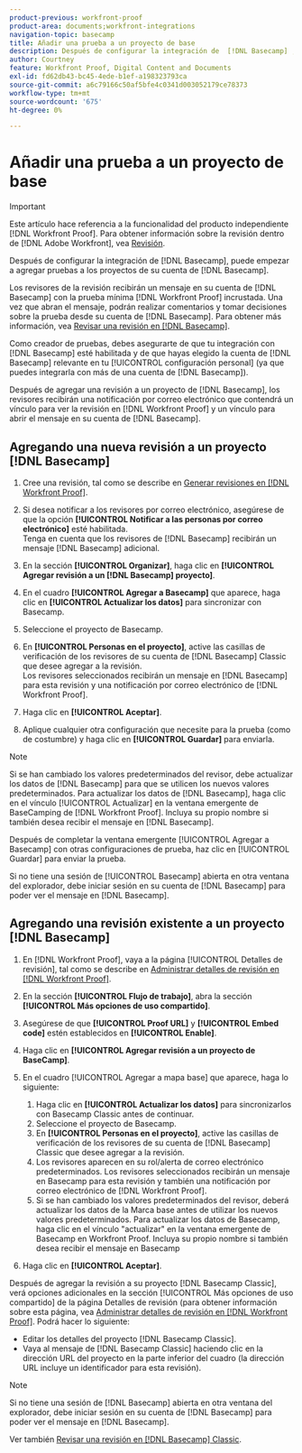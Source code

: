 ```yaml
---
product-previous: workfront-proof
product-area: documents;workfront-integrations
navigation-topic: basecamp
title: Añadir una prueba a un proyecto de base
description: Después de configurar la integración de  [!DNL Basecamp] , puede empezar a agregar pruebas a los proyectos de su cuenta de  [!DNL Basecamp] .
author: Courtney
feature: Workfront Proof, Digital Content and Documents
exl-id: fd62db43-bc45-4ede-b1ef-a198323793ca
source-git-commit: a6c79166c50af5bfe4c0341d003052179ce78373
workflow-type: tm+mt
source-wordcount: '675'
ht-degree: 0%

---
```


# Añadir una prueba a un proyecto de base

>[!IMPORTANT]
>
>Este artículo hace referencia a la funcionalidad del producto independiente [!DNL Workfront Proof]. Para obtener información sobre la revisión dentro de [!DNL Adobe Workfront], vea [Revisión](../../../review-and-approve-work/proofing/proofing.md).

Después de configurar la integración de [!DNL Basecamp], puede empezar a agregar pruebas a los proyectos de su cuenta de [!DNL Basecamp].

Los revisores de la revisión recibirán un mensaje en su cuenta de [!DNL Basecamp] con la prueba mínima [!DNL Workfront Proof] incrustada. Una vez que abran el mensaje, podrán realizar comentarios y tomar decisiones sobre la prueba desde su cuenta de [!DNL Basecamp]. Para obtener más información, vea [Revisar una revisión en [!DNL Basecamp]](../../../workfront-proof/wp-integrations/basecamp/review-proof-basecamp.md).

Como creador de pruebas, debes asegurarte de que tu integración con [!DNL Basecamp] esté habilitada y de que hayas elegido la cuenta de [!DNL Basecamp] relevante en tu [!UICONTROL configuración personal] (ya que puedes integrarla con más de una cuenta de [!DNL Basecamp]).

Después de agregar una revisión a un proyecto de [!DNL Basecamp], los revisores recibirán una notificación por correo electrónico que contendrá un vínculo para ver la revisión en [!DNL Workfront Proof] y un vínculo para abrir el mensaje en su cuenta de [!DNL Basecamp].

## Agregando una nueva revisión a un proyecto [!DNL Basecamp]

1. Cree una revisión, tal como se describe en [Generar revisiones en [!DNL Workfront Proof]](../../../workfront-proof/wp-work-proofsfiles/create-proofs-and-files/generate-proofs.md).
1. Si desea notificar a los revisores por correo electrónico, asegúrese de que la opción **[!UICONTROL Notificar a las personas por correo electrónico]** esté habilitada.\
   Tenga en cuenta que los revisores de [!DNL Basecamp] recibirán un mensaje [!DNL Basecamp] adicional.

1. En la sección **[!UICONTROL Organizar]**, haga clic en **[!UICONTROL Agregar revisión a un [!DNL Basecamp] proyecto]**.

1. En el cuadro **[!UICONTROL Agregar a Basecamp]** que aparece, haga clic en **[!UICONTROL Actualizar los datos]** para sincronizar con Basecamp.

1. Seleccione el proyecto de Basecamp.
1. En **[!UICONTROL Personas en el proyecto]**, active las casillas de verificación de los revisores de su cuenta de [!DNL Basecamp] Classic que desee agregar a la revisión.\
   Los revisores seleccionados recibirán un mensaje en [!DNL Basecamp] para esta revisión y una notificación por correo electrónico de [!DNL Workfront Proof].

1. Haga clic en **[!UICONTROL Aceptar]**.
1. Aplique cualquier otra configuración que necesite para la prueba (como de costumbre) y haga clic en **[!UICONTROL Guardar]** para enviarla.

>[!NOTE]
>
>Si se han cambiado los valores predeterminados del revisor, debe actualizar los datos de [!DNL Basecamp] para que se utilicen los nuevos valores predeterminados. Para actualizar los datos de [!DNL Basecamp], haga clic en el vínculo [!UICONTROL Actualizar] en la ventana emergente de BaseCamping de [!DNL Workfront Proof]. Incluya su propio nombre si también desea recibir el mensaje en [!DNL Basecamp].
>
>Después de completar la ventana emergente [!UICONTROL Agregar a Basecamp] con otras configuraciones de prueba, haz clic en [!UICONTROL Guardar] para enviar la prueba.
>
>Si no tiene una sesión de [!UICONTROL Basecamp] abierta en otra ventana del explorador, debe iniciar sesión en su cuenta de [!DNL Basecamp] para poder ver el mensaje en [!DNL Basecamp].

## Agregando una revisión existente a un proyecto [!DNL Basecamp]

1. En [!DNL Workfront Proof], vaya a la página [!UICONTROL Detalles de revisión], tal como se describe en [Administrar detalles de revisión en [!DNL Workfront Proof]](../../../workfront-proof/wp-work-proofsfiles/manage-your-work/manage-proof-details.md).
1. En la sección **[!UICONTROL Flujo de trabajo]**, abra la sección **[!UICONTROL Más opciones de uso compartido]**.

1. Asegúrese de que **[!UICONTROL Proof URL]** y **[!UICONTROL Embed code]** estén establecidos en **[!UICONTROL Enable]**.

1. Haga clic en **[!UICONTROL Agregar revisión a un proyecto de BaseCamp]**.
1. En el cuadro [!UICONTROL Agregar a mapa base] que aparece, haga lo siguiente:

   1. Haga clic en **[!UICONTROL Actualizar los datos]** para sincronizarlos con Basecamp Classic antes de continuar.
   1. Seleccione el proyecto de Basecamp.
   1. En **[!UICONTROL Personas en el proyecto]**, active las casillas de verificación de los revisores de su cuenta de [!DNL Basecamp] Classic que desee agregar a la revisión.
   1. Los revisores aparecen en su rol/alerta de correo electrónico predeterminados. Los revisores seleccionados recibirán un mensaje en Basecamp para esta revisión y también una notificación por correo electrónico de [!DNL Workfront Proof].
   1. Si se han cambiado los valores predeterminados del revisor, deberá actualizar los datos de la Marca base antes de utilizar los nuevos valores predeterminados. Para actualizar los datos de Basecamp, haga clic en el vínculo &quot;actualizar&quot; en la ventana emergente de Basecamp en Workfront Proof. Incluya su propio nombre si también desea recibir el mensaje en Basecamp

1. Haga clic en **[!UICONTROL Aceptar]**.

Después de agregar la revisión a su proyecto [!DNL Basecamp Classic], verá opciones adicionales en la sección [!UICONTROL Más opciones de uso compartido] de la página Detalles de revisión (para obtener información sobre esta página, vea [Administrar detalles de revisión en [!DNL Workfront Proof]](../../../workfront-proof/wp-work-proofsfiles/manage-your-work/manage-proof-details.md). Podrá hacer lo siguiente:

* Editar los detalles del proyecto [!DNL Basecamp Classic].
* Vaya al mensaje de [!DNL Basecamp Classic] haciendo clic en la dirección URL del proyecto en la parte inferior del cuadro (la dirección URL incluye un identificador para esta revisión).

>[!NOTE]
>
>Si no tiene una sesión de [!DNL Basecamp] abierta en otra ventana del explorador, debe iniciar sesión en su cuenta de [!DNL Basecamp] para poder ver el mensaje en [!DNL Basecamp].

Ver también [Revisar una revisión en [!DNL Basecamp] Classic](../../../workfront-proof/wp-integrations/basecamp-classic/review-proof-basecamp-classic.md).
